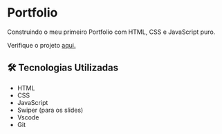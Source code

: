 # Portfolio
 Construindo o meu primeiro Portfolio com HTML, CSS e JavaScript puro.

 Verifique o projeto <a href="https://portfolio-kenia.vercel.app" target="_blank">aqui.</a>


 ## 🛠️ Tecnologias Utilizadas
 
 - HTML
 - CSS
 - JavaScript
 - Swiper (para os slides) 
 - Vscode
 - Git
 
